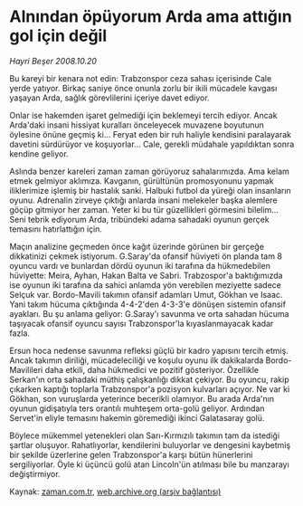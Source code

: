 # Alnından öpüyorum Arda ama attığın gol için değil

*Hayri Beşer 2008.10.20*

<tr><td class="metin" colspan="2" style="padding-top: 20px; padding-left: 5px; padding-right: 10px;">Bu kareyi bir kenara not edin: Trabzonspor ceza sahası içerisinde Cale yerde yatıyor. Birkaç saniye önce onunla zorlu bir ikili mücadele kavgası yaşayan Arda, sağlık görevlilerini içeriye davet ediyor.</td></tr><tr><td class="metin" colspan="2" style="padding-top: 20px; padding-left: 5px; padding-right: 10px;"><p>Onlar ise hakemden işaret gelmediği için beklemeyi tercih ediyor. Ancak Arda'daki insani hissiyat kuralları önceleyecek muvazene boyutunun öylesine önüne geçmiş ki... Feryat eden bir ruh haliyle kendisini paralayarak davetini sürdürüyor ve koşuyorlar... Cale, gerekli müdahale yapıldıktan sonra kendine geliyor.
<p> Aslında benzer kareleri zaman zaman görüyoruz sahalarımızda. Ama kelam etmek gelmiyor aklımıza. Kavganın, gürültünün promosyonunu yapmak iliklerimize işlemiş bir hastalık sanki. Halbuki futbol da yüreği olan insanların oyunu. Adrenalin zirveye çıktığı anlarda insani melekeler başka alemlere göçüp gitmiyor her zaman. Yeter ki bu tür güzellikleri görmesini bilelim... Seni tebrik ediyorum Arda, tribündeki adama sahadaki oyunun gerçek temasını hatırlattığın için.
<p> Maçın analizine geçmeden önce kağıt üzerinde görünen bir gerçeğe dikkatinizi çekmek istiyorum. G.Saray'da ofansif hüviyeti ön planda tam 8 oyuncu vardı ve bunlardan dördü oyunun iki tarafına da hükmedebilen hüviyette: Meira, Ayhan, Hakan Balta ve Sabri. Trabzospor'a baktığımızda ise oyunun iki tarafına da sahici anlamda yön verebilen meziyette sadece Selçuk var. Bordo-Mavili takımın ofansif adamları Umut, Gökhan ve Isaac. Yani takım hücuma çıktığında 4-4-2'den 4-3-3'e dönüşen sistemin ofansif ayakları. Bu şu anlama geliyor: G.Saray'ı savunma ve orta sahadan hücuma taşıyacak ofansif oyuncu sayısı Trabzonspor'la kıyaslanmayacak kadar fazla.
<p> Ersun hoca nedense savunma refleksi güçlü bir kadro yapısını tercih etmiş. Ancak takımın diriliği, mücadeleciliği ve koşulu oyunu ilk dakikalarda Bordo-Mavilileri daha etkili, daha hükmedici ve pozitif gösteriyor. Özellikle Serkan'ın orta sahadaki müthiş çalışkanlığı dikkat çekiyor. Bu oyuncu, rakip çıkarken kaptığı toplarla Trabzonspor'a pozisyon kulvarları açıyor. Ne var ki Gökhan, son vuruşlarda yeterince becerikli olamıyor. Bu arada Arda'nın oyunun gidişatıyla ters orantılı muhteşem orta-golü geliyor. Ardından Servet'in eliyle temasını hakemin göremediği ikinci Galatasaray golü.
<p> Böylece mükemmel yetenekleri olan Sarı-Kırmızılı takımın tam da istediği şartlar oluşuyor. Rahatlıyorlar, kendilerini buluyorlar ve dengesini kaybetmiş bir şekilde üzerlerine gelen Trabzonspor'a karşı bütün hünerlerini sergiliyorlar. Öyle ki üçüncü golü atan Lincoln'ün atılması bile bu manzarayı değiştirmiyor.<br/></p></p></p></p></p></td></tr>

Kaynak: [zaman.com.tr](http://zaman.com.tr/yazar.do?yazino=751428), [web.archive.org (arşiv bağlantısı)](http://web.archive.org/web/20081023054151/http://zaman.com.tr:80/yazar.do?yazino=751428)
